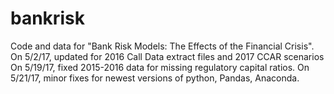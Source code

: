 # bankrisk
Code and data for "Bank Risk Models: The Effects of the Financial Crisis". 
On 5/2/17, updated for 2016 Call Data extract files and 2017 CCAR scenarios
On 5/19/17, fixed 2015-2016 data for missing regulatory capital ratios.
On 5/21/17, minor fixes for newest versions of python, Pandas, Anaconda.
